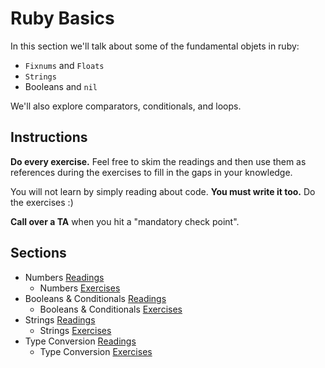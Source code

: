 # Ruby Basics

In this section we'll talk about some of the fundamental objets in ruby:
  * `Fixnums` and `Floats`
  * `Strings`
  * Booleans and `nil`

We'll also explore comparators, conditionals, and loops.

## Instructions

**Do every exercise.**  Feel free to skim the readings and then use them as references during the exercises to fill in the gaps in your knowledge.

You will not learn by simply reading about code. **You must write it too.** Do the exercises :)

**Call over a TA** when you hit a "mandatory check point".

## Sections

* Numbers [Readings](./numbers_readings.md)
  * Numbers [Exercises](./numbers_exercises.md)
* Booleans & Conditionals [Readings](./booleans_and_conditionals_readings.md)
  * Booleans & Conditionals [Exercises](./booleans_and_conditionals_exercises.md)
* Strings [Readings](./strings_readings.md)
  * Strings [Exercises](./strings_exercises.md)
* Type Conversion [Readings](./type_conversion_readings.md)
  * Type Conversion [Exercises](./type_conversion_exercises.md)
